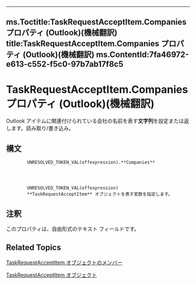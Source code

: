 

---
ms.Toctitle:TaskRequestAcceptItem.Companies プロパティ (Outlook)(機械翻訳)
title:TaskRequestAcceptItem.Companies プロパティ (Outlook)(機械翻訳)
ms.ContentId:7fa46972-e613-c552-f5c0-97b7ab17f8c5
---
# TaskRequestAcceptItem.Companies プロパティ (Outlook)(機械翻訳)




Outlook アイテムに関連付けられている会社の名前を表す**文字列**を設定または返します。読み取り/書き込み。

## 構文

            UNRESOLVED_TOKEN_VAL(offexpression).**Companies**




            UNRESOLVED_TOKEN_VAL(offexpression)
            **TaskRequestAcceptItem** オブジェクトを表す変数を指定します。



## 注釈
このプロパティは、自由形式のテキスト フィールドです。



## Related Topics

[TaskRequestAcceptItem オブジェクトのメンバー](fe91c4cc-f505-11d8-0d0a-84fc4d355651.md)

[TaskRequestAcceptItem オブジェクト](a2905f72-0a67-b07d-7f85-84fe4de17c25.md)




